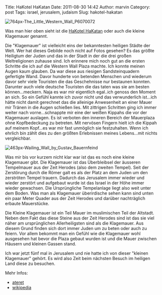 Title: HaKotel HaKatan
Date: 2011-08-30 14:42
Author: marvin
Category: post
Tags: israel, jerusalem, judaism
Slug: hakotel-hakatan

![764px-The_Little_Western_Wall_P6070072]({static}/images/764px-The_Little_Western_Wall_P6070072.jpg)

Was man hier oben sieht ist die [HaKotel
HaKatan](http://en.wikipedia.org/wiki/Little_Western_Wall) oder auch die
kleine Klagemauer genannt.

Die "Klagemauer" ist vielleicht eins der bekanntesten heiligen Städte
der Welt. Wer hat dieses Gebilde noch nicht auf Fotos gesehen? Es das
größte Heiligtum der Juden und das in der Stadt in der die drei großen
Weltreligionen zuhause sind. Ich erinnere mich noch gut an die ersten
Schritte die ich auf die Western Wall Plaza machte. Ich konnte meinen
Augen kaum glauben. Da war diese aus riesigen Sandsteinquadern
gefertigte Wand. Davor hunderte von betenden Menschen und wiederum davor
sehr viele Touristen die das Geschehnisse nur bestaunen konnten.
Darunter auch viele deutsche Touristen die das taten was sie am besten
können...meckern. Naja es war mir eigentlich egal..ich genoss den Moment
an sich. So ein Gefühl kannte ich zuvor nicht und das verwunderlich
ist...ich hätte nicht damit gerechnet das die alleinige Anwesenheit an
einer Mauer mir Tränen in die Augen schießen lies. Mit zittrigen
Schritten ging ich immer weiter nach vorne...schnappte mir eine der
weißen Kippahs die vor der Klagemauer auslagen. Es ist verboten den
inneren Bereich der Mauerplaza ohne Kopfbedeckung zu betreten. Mit
nervösen Fingern hielt ich die Kippah auf meinem Kopf...es war mir fast
unmöglich sie festzuhalten. Wenn ich ehrlich bin zählt dies zu den
größten Erlebnissen meines Lebens...mit nichts vergleichbar.

![463px-Wailing_Wall_by_Gustav_Bauernfeind]({static}/images/463px-Wailing_Wall_by_Gustav_Bauernfeind.png)

Was mir bis vor kurzem nicht klar war ist das es noch eine kleine
Klagemauer gibt. Die Klagemauer ist das Überbleibsel der äusseren
Tempelmauer aus der Zeit Herodes (also dem zweiten Tempel). Seit der
Zerstörung durch die Römer galt es als der Platz an dem Juden um den
zerströten Tempel trauern. Dadurch das Jerusalem immer wieder und wieder
zerstört und aufgebaut wurde ist das Israel in der Höhe immer wieder
gewachsen. Die Ursprüngliche Tempelanlage liegt also weit unter dem
Boden. Was man als Klagemauer überirdische sehen kann sind unten ein
paar Meter Quader aus der Zeit Herodes und darüber nachträglich erbaute
Mauerstücke.

Die Kleine Klagemauer ist ein Teil Mauer im muslimischen Teil der
Altstadt. Neben dem Fakt das diese Steine aus der Zeit Herodes sind ist
das sie viel näher am ursprünglichen Allerheiligsten sind als die
Klagemauer. Aus diesem Grund finden sich dort immer Juden um zu beten
oder auch zu feiern. Vor allem bekommt man ein Gefühl wie die Klagemauer
wohl ausgesehen hat bevor die Plaza gebaut wurden ist und die Mauer
zwischen Häusern und kleinen Gassen stand.

Ich war jetzt fünf mal in Jerusalem und nie hatte ich von dieser
"kleinen Klagemauer" gehört. Es wird also Zeit beim nächsten Besuch im
heiligen Land diese zu besuchen.

Mehr Infos:

-   [ateret](http://www.ateret.org.il/english/buildings/hakotel-hakatan.asp)
-   [wikipedia](http://en.wikipedia.org/wiki/Little_Western_Wall)

 

